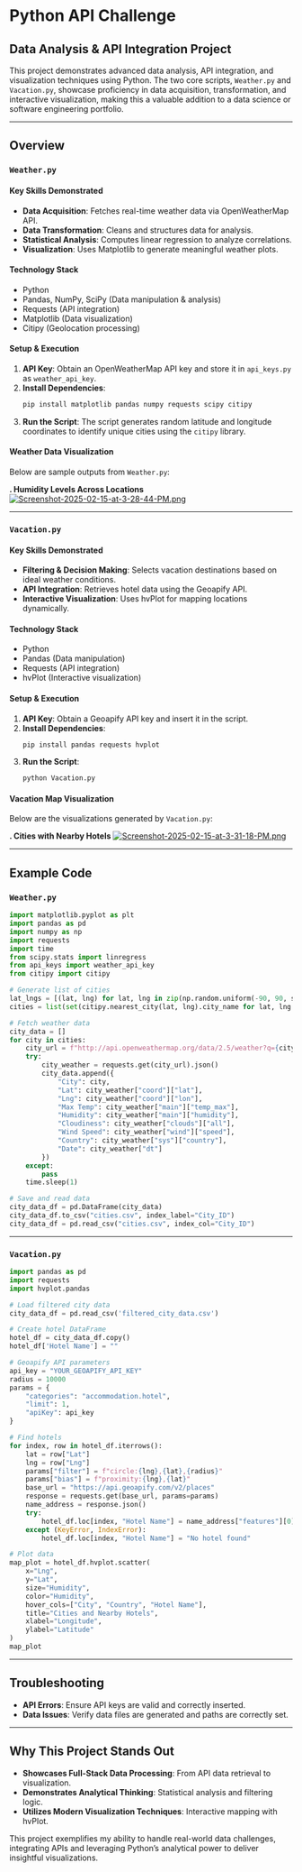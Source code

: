 # Python API Challenge

## Data Analysis & API Integration Project

This project demonstrates advanced data analysis, API integration, and visualization techniques using Python. The two core scripts, `Weather.py` and `Vacation.py`, showcase proficiency in data acquisition, transformation, and interactive visualization, making this a valuable addition to a data science or software engineering portfolio.

---

## Overview

### `Weather.py`

#### **Key Skills Demonstrated**
- **Data Acquisition**: Fetches real-time weather data via OpenWeatherMap API.
- **Data Transformation**: Cleans and structures data for analysis.
- **Statistical Analysis**: Computes linear regression to analyze correlations.
- **Visualization**: Uses Matplotlib to generate meaningful weather plots.

#### **Technology Stack**
- Python
- Pandas, NumPy, SciPy (Data manipulation & analysis)
- Requests (API integration)
- Matplotlib (Data visualization)
- Citipy (Geolocation processing)

#### **Setup & Execution**
1. **API Key**: Obtain an OpenWeatherMap API key and store it in `api_keys.py` as `weather_api_key`.
2. **Install Dependencies**:
   ```bash
   pip install matplotlib pandas numpy requests scipy citipy
     ```
3. **Run the Script**: The script generates random latitude and longitude coordinates to identify unique cities using the `citipy` library.

#### **Weather Data Visualization**
Below are sample outputs from `Weather.py`:

**. Humidity Levels Across Locations**
[![Screenshot-2025-02-15-at-3-28-44-PM.png](https://i.postimg.cc/sxfKPtss/Screenshot-2025-02-15-at-3-28-44-PM.png)](https://postimg.cc/G8Nkdg45)

---

### `Vacation.py`

#### **Key Skills Demonstrated**
- **Filtering & Decision Making**: Selects vacation destinations based on ideal weather conditions.
- **API Integration**: Retrieves hotel data using the Geoapify API.
- **Interactive Visualization**: Uses hvPlot for mapping locations dynamically.

#### **Technology Stack**
- Python
- Pandas (Data manipulation)
- Requests (API integration)
- hvPlot (Interactive visualization)

#### **Setup & Execution**
1. **API Key**: Obtain a Geoapify API key and insert it in the script.
2. **Install Dependencies**:
   ```bash
   pip install pandas requests hvplot
   ```
3. **Run the Script**:
   ```bash
   python Vacation.py
   ```

#### **Vacation Map Visualization**
Below are the visualizations generated by `Vacation.py`:

**. Cities with Nearby Hotels**
[![Screenshot-2025-02-15-at-3-31-18-PM.png](https://i.postimg.cc/YqCMj0cy/Screenshot-2025-02-15-at-3-31-18-PM.png)](https://postimg.cc/w3ZSG6jh)

---

## Example Code

### `Weather.py`
```python
import matplotlib.pyplot as plt
import pandas as pd
import numpy as np
import requests
import time
from scipy.stats import linregress
from api_keys import weather_api_key
from citipy import citipy

# Generate list of cities
lat_lngs = [(lat, lng) for lat, lng in zip(np.random.uniform(-90, 90, size=1500), np.random.uniform(-180, 180, size=1500))]
cities = list(set(citipy.nearest_city(lat, lng).city_name for lat, lng in lat_lngs))

# Fetch weather data
city_data = []
for city in cities:
    city_url = f"http://api.openweathermap.org/data/2.5/weather?q={city}&appid={weather_api_key}&units=metric"
    try:
        city_weather = requests.get(city_url).json()
        city_data.append({
            "City": city,
            "Lat": city_weather["coord"]["lat"],
            "Lng": city_weather["coord"]["lon"],
            "Max Temp": city_weather["main"]["temp_max"],
            "Humidity": city_weather["main"]["humidity"],
            "Cloudiness": city_weather["clouds"]["all"],
            "Wind Speed": city_weather["wind"]["speed"],
            "Country": city_weather["sys"]["country"],
            "Date": city_weather["dt"]
        })
    except:
        pass
    time.sleep(1)

# Save and read data
city_data_df = pd.DataFrame(city_data)
city_data_df.to_csv("cities.csv", index_label="City_ID")
city_data_df = pd.read_csv("cities.csv", index_col="City_ID")
```

---

### `Vacation.py`
```python
import pandas as pd
import requests
import hvplot.pandas

# Load filtered city data
city_data_df = pd.read_csv('filtered_city_data.csv')

# Create hotel DataFrame
hotel_df = city_data_df.copy()
hotel_df['Hotel Name'] = ""

# Geoapify API parameters
api_key = "YOUR_GEOAPIFY_API_KEY"
radius = 10000
params = {
    "categories": "accommodation.hotel",
    "limit": 1,
    "apiKey": api_key
}

# Find hotels
for index, row in hotel_df.iterrows():
    lat = row["Lat"]
    lng = row["Lng"]
    params["filter"] = f"circle:{lng},{lat},{radius}"
    params["bias"] = f"proximity:{lng},{lat}"
    base_url = "https://api.geoapify.com/v2/places"
    response = requests.get(base_url, params=params)
    name_address = response.json()
    try:
        hotel_df.loc[index, "Hotel Name"] = name_address["features"][0]["properties"]["name"]
    except (KeyError, IndexError):
        hotel_df.loc[index, "Hotel Name"] = "No hotel found"

# Plot data
map_plot = hotel_df.hvplot.scatter(
    x="Lng",
    y="Lat",
    size="Humidity",
    color="Humidity",
    hover_cols=["City", "Country", "Hotel Name"],
    title="Cities and Nearby Hotels",
    xlabel="Longitude",
    ylabel="Latitude"
)
map_plot
```

---

## Troubleshooting
- **API Errors**: Ensure API keys are valid and correctly inserted.
- **Data Issues**: Verify data files are generated and paths are correctly set.

---

## Why This Project Stands Out
- **Showcases Full-Stack Data Processing**: From API data retrieval to visualization.
- **Demonstrates Analytical Thinking**: Statistical analysis and filtering logic.
- **Utilizes Modern Visualization Techniques**: Interactive mapping with hvPlot.

This project exemplifies my ability to handle real-world data challenges, integrating APIs and leveraging Python’s analytical power to deliver insightful visualizations.
